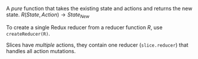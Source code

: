 A _pure_ function that takes the existing state and actions and returns the new state.
$R(State, Action) \rightarrow State_{New}$

To create a single Redux reducer from a reducer function $R$, use `createReducer(R)`.

Slices have _multiple_ actions, they contain one reducer (`slice.reducer`) that handles all action mutations.